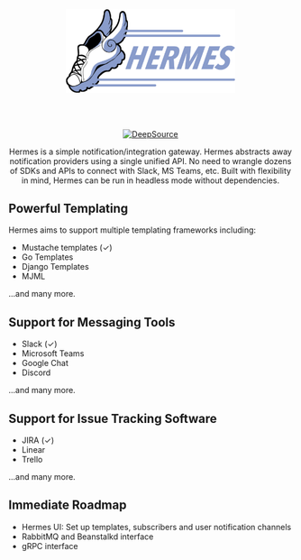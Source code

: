 <div align="center">
<br>
<br>
<p>
  <img src="./logo.svg" alt="Hermes" width="300">
</p>
<br>
<br>

[![DeepSource](https://deepsource.io/gh/deepsourcelabs/hermes.svg/?label=active+issues&show_trend=true&token=VE2zr-CLligbX0UNUPqR9lne)](https://deepsource.io/gh/deepsourcelabs/hermes/?ref=repository-badge)
<p>
Hermes is a simple notification/integration gateway.  Hermes abstracts away notification providers using a single unified API.  No need to wrangle dozens of SDKs and APIs to connect with Slack, MS Teams, etc.  Built with flexibility in mind, Hermes can be run in headless mode without dependencies.
</p>
</div>

## Powerful Templating

Hermes aims to support multiple templating frameworks including:
- Mustache templates (✓)
- Go Templates
- Django Templates
- MJML

...and many more.

## Support for Messaging Tools
- Slack (✓)
- Microsoft Teams
- Google Chat
- Discord

...and many more.

## Support for Issue Tracking Software
- JIRA (✓)
- Linear
- Trello

...and many more.

## Immediate Roadmap
- Hermes UI: Set up templates, subscribers and user notification channels
- RabbitMQ and Beanstalkd interface
- gRPC interface
